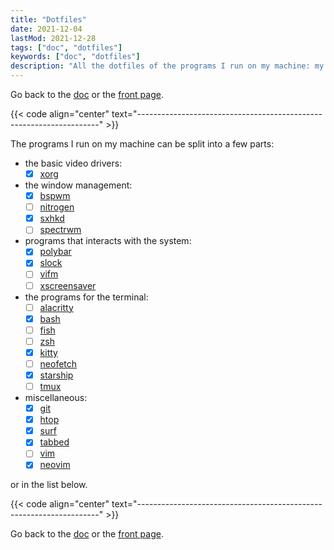 ```yaml
---
title: "Dotfiles"
date: 2021-12-04
lastMod: 2021-12-28
tags: ["doc", "dotfiles"]
keywords: ["doc", "dotfiles"]
description: "All the dotfiles of the programs I run on my machine: my windows manager of the moment, my bar, my terminal emulator and many more."
---
```

Go back to the [doc](/public/doc/config) or the [front page](/public).  

{{< code align="center" text="--------------------------------------------------------------------" >}}

The programs I run on my machine can be split into a few parts:
- the basic video drivers:
  - [x] [xorg](/public/doc/config/dotfiles/x)
- the window management:
  - [x] [bspwm](/public/doc/config/dotfiles/bspwm)
  - [ ] [nitrogen](/public/doc/config/dotfiles/nitrogen)
  - [x] [sxhkd](/public/doc/config/dotfiles/sxhkd)
  - [ ] [spectrwm](/public/doc/config/dotfiles/spectrwm)
- programs that interacts with the system:
  - [x] [polybar](/public/doc/config/polybar)
  - [x] [slock](/public/doc/config/slock)
  - [ ] [vifm](/public/doc/config/dotfiles/vifm)
  - [ ] [xscreensaver](/public/doc/config/dotfiles/xscreensaver)
- the programs for the terminal:
  - [ ] [alacritty](/public/doc/config/dotfiles/alacritty)
  - [x] [bash](/public/doc/config/dotfiles/bash)
  - [ ] [fish](/public/doc/config/fish)
  - [ ] [zsh](/public/doc/config/zsh)
  - [x] [kitty](/public/doc/config/kitty)
  - [ ] [neofetch](/public/doc/config/dotfiles/neofetch)
  - [x] [starship](/public/doc/config/dotfiles/starship)
  - [ ] [tmux](/public/doc/config/dotfiles/tmux)
- miscellaneous:
  - [x] [git](/public/doc/config/dotfiles/git)
  - [x] [htop](/public/doc/config/dotfiles/htop)
  - [x] [surf](/public/doc/config/surf)
  - [x] [tabbed](/public/doc/config/tabbed)
  - [ ] [vim](/public/doc/config/dotfiles/vim)
  - [x] [neovim](/public/doc/config/neovim)

or in the list below.

{{< code align="center" text="--------------------------------------------------------------------" >}}

Go back to the [doc](/public/doc/config) or the [front page](/public).  
